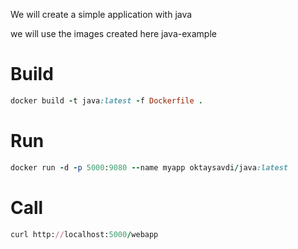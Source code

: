 We will create a simple application with java

we will use the images created here java-example


#  Build
```ruby
docker build -t java:latest -f Dockerfile .
```
# Run
```ruby
docker run -d -p 5000:9080 --name myapp oktaysavdi/java:latest
```
# Call
```ruby
curl http://localhost:5000/webapp
```
